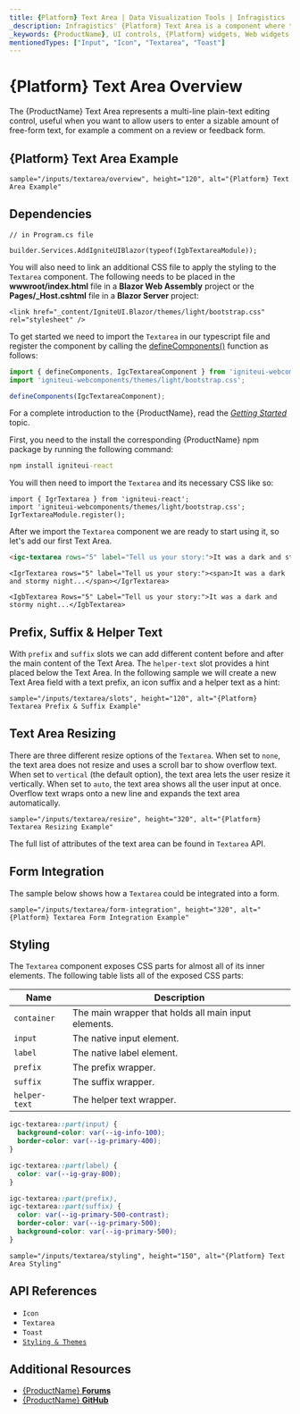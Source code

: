 ```yaml
---
title: {Platform} Text Area | Data Visualization Tools | Infragistics
_description: Infragistics' {Platform} Text Area is a component where the user can enter a sizable amount of free-form text.
_keywords: {ProductName}, UI controls, {Platform} widgets, Web widgets, UI widgets, {Platform}, Native {Platform} Components Suite, Native {Platform} Controls, Native {Platform} Components Library, {Platform} Input, {Platform} Textarea components, {Platform} Textarea controls
mentionedTypes: ["Input", "Icon", "Textarea", "Toast"]
---
```

# {Platform} Text Area Overview

The {ProductName} Text Area represents a multi-line plain-text editing control, useful when you want to allow users to enter a sizable amount of free-form text, for example a comment on a review or feedback form.

## {Platform} Text Area Example

<div class="divider--half"></div>

<!-- React, WebComponents, Blazor -->

`sample="/inputs/textarea/overview", height="120", alt="{Platform} Text Area Example"`

<!-- end:React, WebComponents, Blazor -->

## Dependencies

<!-- Blazor -->

```razor
// in Program.cs file

builder.Services.AddIgniteUIBlazor(typeof(IgbTextareaModule));
```

You will also need to link an additional CSS file to apply the styling to the `Textarea` component. The following needs to be placed in the **wwwroot/index.html** file in a **Blazor Web Assembly** project or the **Pages/_Host.cshtml** file in a **Blazor Server** project:

```razor
<link href="_content/IgniteUI.Blazor/themes/light/bootstrap.css" rel="stylesheet" />
```

<!-- end: Blazor -->
<!-- WebComponents -->

To get started we need to import the `Textarea` in our typescript file and register the component by calling the [defineComponents()]({environment:wcApiUrl}/index.html#defineComponents) function as follows:

```ts
import { defineComponents, IgcTextareaComponent } from 'igniteui-webcomponents';
import 'igniteui-webcomponents/themes/light/bootstrap.css';

defineComponents(IgcTextareaComponent);
```

For a complete introduction to the {ProductName}, read the [*Getting Started*](../general-getting-started.md) topic.

<!-- end: WebComponents -->

<!-- React -->
First, you need to the install the corresponding {ProductName} npm package by running the following command:

```cmd
npm install igniteui-react
```

You will then need to import the `Textarea` and its necessary CSS like so:

```tsx
import { IgrTextarea } from 'igniteui-react';
import 'igniteui-webcomponents/themes/light/bootstrap.css';
IgrTextareaModule.register();
```
<!-- end: React -->

After we import the `Textarea` component we are ready to start using it, so let's add our first Text Area.

```html
<igc-textarea rows="5" label="Tell us your story:">It was a dark and stormy night...</igc-textarea>
```

```tsx
<IgrTextarea rows="5" label="Tell us your story:"><span>It was a dark and stormy night...</span></IgrTextarea>
```

```razor
<IgbTextarea Rows="5" Label="Tell us your story:">It was a dark and stormy night...</IgbTextarea>
```

## Prefix, Suffix &  Helper Text

With `prefix` and `suffix` slots we can add different content before and after the main content of the Text Area. The `helper-text` slot provides a hint placed below the Text Area. In the following sample we will create a new Text Area field with a text prefix, an icon suffix and a helper text as a hint:

`sample="/inputs/textarea/slots", height="120", alt="{Platform} Textarea Prefix & Suffix Example"`

## Text Area Resizing

There are three different resize options of the `Textarea`. When set to `none`, the text area does not resize and uses a scroll bar to show overflow text. When set to `vertical` (the default option), the text area lets the user resize it vertically. When set to `auto`, the text area shows all the user input at once. Overflow text wraps onto a new line and expands the text area automatically.

`sample="/inputs/textarea/resize", height="320", alt="{Platform} Textarea Resizing Example"`

<!-- WebComponents -->

The full list of attributes of the text area can be found in `Textarea` API.

<!-- end: WebComponents -->

## Form Integration

The sample below shows how a `Textarea` could be integrated into a form.

`sample="/inputs/textarea/form-integration", height="320", alt="{Platform} Textarea Form Integration Example"`

## Styling

The `Textarea` component exposes CSS parts for almost all of its inner elements. The following table lists all of the exposed CSS parts:

|Name|Description|
|--|--|
| `container` | The main wrapper that holds all main input elements. |
| `input` | The native input element. |
| `label` | The native label element. |
| `prefix` | The prefix wrapper. |
| `suffix` | The suffix wrapper. |
| `helper-text` | The helper text wrapper. |

```css
igc-textarea::part(input) {
  background-color: var(--ig-info-100);
  border-color: var(--ig-primary-400);
}

igc-textarea::part(label) {
  color: var(--ig-gray-800);
}

igc-textarea::part(prefix),
igc-textarea::part(suffix) {
  color: var(--ig-primary-500-contrast);
  border-color: var(--ig-primary-500);
  background-color: var(--ig-primary-500);
}
```

`sample="/inputs/textarea/styling", height="150", alt="{Platform} Text Area Styling"`

<div class="divider"></div>

## API References

 - `Icon`
 - `Textarea`
 - `Toast`
 - [`Styling & Themes`](../themes/overview.md)

## Additional Resources

* [{ProductName} **Forums**]({ForumsLink})
* [{ProductName} **GitHub**]({GithubLink})
